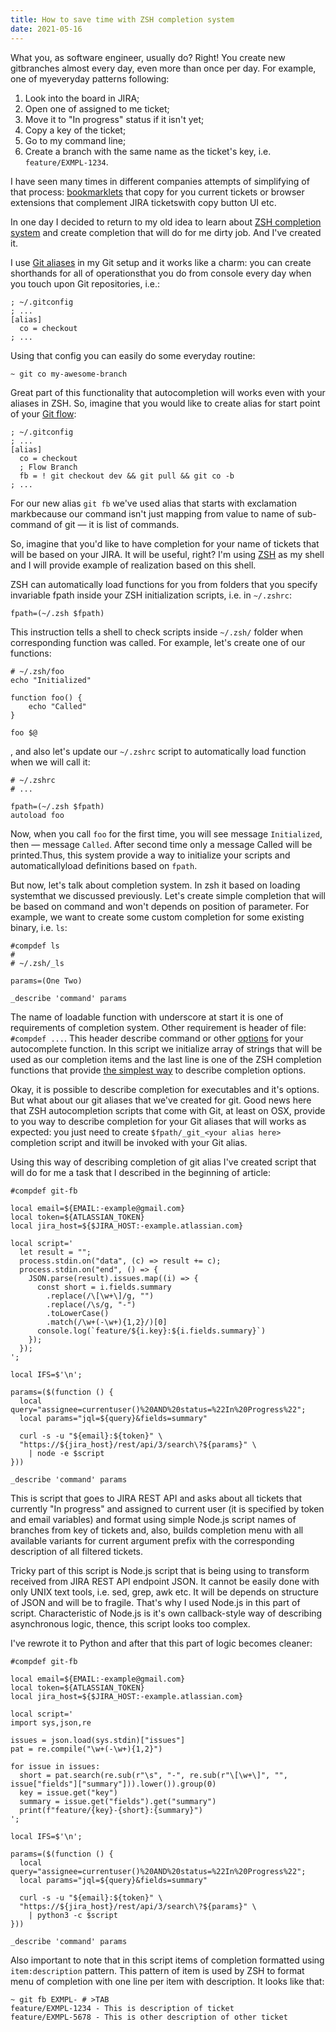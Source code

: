 ```yaml
---
title: How to save time with ZSH completion system
date: 2021-05-16
---
```

What you, as software engineer, usually do? Right! You create new gitbranches almost every day, even more than once per day. For example, one of myeveryday patterns following:
1. Look into the board in JIRA;
1. Open one of assigned to me ticket;
1. Move it to "In progress" status if it isn't yet;
1. Copy a key of the ticket;
1. Go to my command line;
1. Create a branch with the same name as the ticket's key, i.e. `feature/EXMPL-1234`.

I have seen many times in different companies attempts of simplifying of that process: <a href="https://en.wikipedia.org/wiki/Bookmarklet" target="_blank">bookmarklets</a> that copy for you current tickets or browser extensions that complement JIRA ticketswith copy button UI etc.

In one day I decided to return to my old idea to learn about <a href="http://zsh.sourceforge.net/Doc/Release/Completion-System.html" target="_blank">ZSH completion system</a> and create completion that will do for me dirty job. And I've created it.

I use <a href="https://git-scm.com/book/en/v2/Git-Basics-Git-Aliases" target="_blank">Git aliases</a> in my Git setup and it works like a charm: you can create shorthands for all of operationsthat you do from console every day when you touch upon Git repositories, i.e.:

```
; ~/.gitconfig
; ...
[alias]
  co = checkout
; ...
```

Using that config you can easily do some everyday routine:

```
~ git co my-awesome-branch
```

Great part of this functionality that autocompletion will works even with your aliases in ZSH. So, imagine that you would like to create alias for start point of your <a href="https://nvie.com/posts/a-successful-git-branching-model" target="_blank">Git flow</a>:

```
; ~/.gitconfig
; ...
[alias]
  co = checkout
  ; Flow Branch
  fb = ! git checkout dev && git pull && git co -b
; ...
```

For our new alias `git fb` we've used alias that starts with exclamation markbecause our command isn't just mapping from value to name of sub-command of git — it is list of commands.

So, imagine that you'd like to have completion for your name of tickets that will be based on your JIRA. It will be useful, right? I'm using <a href="https://www.zsh.org/" target="_blank">ZSH</a> as my shell and I will provide example of realization based on this shell.

ZSH can automatically load functions for you from folders that you specify invariable fpath inside your ZSH initialization scripts, i.e. in `~/.zshrc`:

```
fpath=(~/.zsh $fpath)
```

This instruction tells a shell to check scripts inside `~/.zsh/` folder when corresponding function was called. For example, let's create one of our functions:

```
# ~/.zsh/foo
echo "Initialized"

function foo() {
    echo "Called"
}

foo $@
```

, and also let's update our `~/.zshrc` script to automatically load function when we will call it:

```
# ~/.zshrc
# ...

fpath=(~/.zsh $fpath)
autoload foo
```

Now, when you call `foo` for the first time, you will see message `Initialized`, then — message `Called`. After second time only a message Called will be printed.Thus, this system provide a way to initialize your scripts and automaticallyload definitions based on `fpath`.

But now, let's talk about completion system. In zsh it based on loading systemthat we discussed previously. Let's create simple completion that will be based on command and won't depends on position of parameter. For example, we want to create some custom completion for some existing binary, i.e. `ls`:

```
#compdef ls
#
# ~/.zsh/_ls

params=(One Two)

_describe 'command' params
```

The name of loadable function with underscore at start it is one of requirements of completion system. Other requirement is header of file: `#compdef ...`. This header describe command or other <a href="http://zsh.sourceforge.net/Doc/Release/Completion-System.html" target="_blank">options</a> for your autocomplete function. In this script we initialize array of strings that will be used as our completion items and the last line is one of the ZSH completion functions that provide <a href="https://github.com/zsh-users/zsh-completions/blob/master/zsh-completions-howto.org#writing-simple-completion-functions-using-_describe" target="_blank">the simplest way</a> to describe completion options.

Okay, it is possible to describe completion for executables and it's options. But what about our git aliases that we've created for git. Good news here that ZSH autocompletion scripts that come with Git, at least on OSX, provide to you way to describe completion for your Git aliases that will works as expected: you just need to create `$fpath/_git_<your alias here>` completion script and itwill be invoked with your Git alias.

Using this way of describing completion of git alias I've created script that will do for me a task that I described in the beginning of article:

```
#compdef git-fb

local email=${EMAIL:-example@gmail.com}
local token=${ATLASSIAN_TOKEN}
local jira_host=${$JIRA_HOST:-example.atlassian.com}

local script='
  let result = "";
  process.stdin.on("data", (c) => result += c);
  process.stdin.on("end", () => {
    JSON.parse(result).issues.map((i) => {
      const short = i.fields.summary
        .replace(/\[\w+\]/g, "")
        .replace(/\s/g, "-")
        .toLowerCase()
        .match(/\w+(-\w+){1,2}/)[0]
      console.log(`feature/${i.key}:${i.fields.summary}`)
    });
  });
';

local IFS=$'\n';

params=($(function () {
  local query="assignee=currentuser()%20AND%20status=%22In%20Progress%22";
  local params="jql=${query}&fields=summary"

  curl -s -u "${email}:${token}" \
  "https://${jira_host}/rest/api/3/search\?${params}" \
    | node -e $script
}))

_describe 'command' params
```

This is script that goes to JIRA REST API and asks about all tickets that currently "In progress" and assigned to current user (it is specified by token and email variables) and format using simple Node.js script names of branches from key of tickets and, also, builds completion menu with all available variants for current argument prefix with the corresponding description of all filtered tickets.

Tricky part of this script is Node.js script that is being using to transform received from JIRA REST API endpoint JSON. It cannot be easily done with only UNIX text tools, i.e. sed, grep, awk etc. It will be depends on structure of JSON and will be to fragile. That's why I used Node.js in this part of script. Characteristic of Node.js is it's own callback-style way of describing asynchronous logic, thence, this script looks too complex.

I've rewrote it to Python and after that this part of logic becomes cleaner:

```
#compdef git-fb

local email=${EMAIL:-example@gmail.com}
local token=${ATLASSIAN_TOKEN}
local jira_host=${$JIRA_HOST:-example.atlassian.com}

local script='
import sys,json,re

issues = json.load(sys.stdin)["issues"]
pat = re.compile("\w+(-\w+){1,2}")

for issue in issues:
  short = pat.search(re.sub(r"\s", "-", re.sub(r"\[\w+\]", "", issue["fields"]["summary"])).lower()).group(0)
  key = issue.get("key")
  summary = issue.get("fields").get("summary")
  print(f"feature/{key}-{short}:{summary}")
';

local IFS=$'\n';

params=($(function () {
  local query="assignee=currentuser()%20AND%20status=%22In%20Progress%22";
  local params="jql=${query}&fields=summary"

  curl -s -u "${email}:${token}" \
  "https://${jira_host}/rest/api/3/search\?${params}" \
    | python3 -c $script
}))

_describe 'command' params
```

Also important to note that in this script items of completion formatted using `item:description` pattern. This pattern of item is used by ZSH to format menu of completion with one line per item with description. It looks like that:

```
~ git fb EXMPL- # >TAB
feature/EXMPL-1234 - This is description of ticket
feature/EXMPL-5678 - This is other description of other ticket
```
